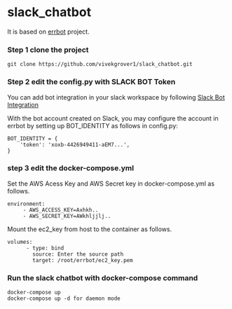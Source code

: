 # slack_chatbot
It is based on [errbot](http://errbot.io) project.

### Step 1 clone the project

```
git clone https://github.com/vivekgrover1/slack_chatbot.git
```
### Step 2 edit the config.py with SLACK BOT Token

You can add bot integration in your slack workspace by following [Slack Bot Integration](https://get.slack.help/hc/en-us/articles/115005265703-Create-a-bot-for-your-workspace)

With the bot account created on Slack, you may configure the account in errbot by setting up BOT_IDENTITY as follows in config.py:

```
BOT_IDENTITY = {
    'token': 'xoxb-4426949411-aEM7...',
}
```
### step 3 edit the docker-compose.yml

Set the AWS Acess Key and AWS Secret key in docker-compose.yml as follows.
```
environment:
     - AWS_ACCESS_KEY=Axhkh..
     - AWS_SECRET_KEY=AWkhljjlj..
```
Mount the ec2_key from host to the container as follows.
```
volumes:
      - type: bind
        source: Enter the source path
        target: /root/errbot/ec2_key.pem
```

### Run the slack chatbot with docker-compose command
```
docker-compose up
docker-compose up -d for daemon mode
```
